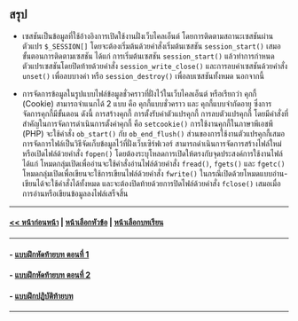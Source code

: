 ## สรุป
* เซสชันเป็นข้อมูลที่ใช้อ้างอิงการเปิดใช้งานฝั่งเว็บไคลเอ็นต์ โดยการติดตามสถานะเซสชันผ่านตัวแปร ```$_SESSION[]``` โดยจะต้องเริ่มต้นด้วยคำสั่งเริ่มต้นเซสชัน ```session_start()``` เสมอ ขั้นตอนการติดตามเซสชัน ได้แก่ การเริ่มต้นเซสชัน ```session_start()``` แล้วทำการกำหนดตัวแปรเซสชันโดยปิดท้ายด้วยคำสั่ง ```session_write_close()``` และการลบค่าเซสชันด้วยคำสั่ง ```unset()``` เพื่อลบบางค่า หรือ ```session_destroy()``` เพื่อลบเซสชันทั้งหมด นอกจากนี้ 

* การจัดการข้อมูลในรูปแบบไฟล์ข้อมูลชั่วคราวที่ฝั่งไว้ในเว็บไคลเอ็นต์ หรือเรียกว่า คุกกี้ (Cookie) สามารถจำแนกได้ 2 แบบ คือ คุกกี้แบบชั่วคราว และ คุกกี้แบบจำกัดอายุ ซึ่งการจัดการคุกกี้มีขั้นตอน ดังนี้ การสร้างคุกกี้ การตั้งรับค่าตัวแปรคุกกี้ การลบตัวแปรคุกกี้ โดยมีคำสั่งที่สำคัญในการจัดการดำเนินการตั้งค่าคุกกี้ คือ ```setcookie()``` การใช้งานคุกกี้ในภาษาพีเอชพี (PHP) จะใช้คำสั่ง ```ob_start()``` กับ ```ob_end_flush()``` ส่วนของการใช้งานตัวแปรคุกกี้เสมอการจัดการไฟล์เป็นวิธีจัดเก็บข้อมูลไว้ที่ฝั่งเว็บเซิร์ฟเวอร์ สามารถดำเนินการจัดการสร้างไฟล์ใหม่หรือเปิดไฟล์ด้วยคำสั่ง ```fopen()``` โดยต้องระบุโหลดการเปิดให้ตรงกับจุดประสงค์การใช้งานไฟล์ ได้แก่ โหมดกลุ่มเปิดเพื่ออ่านจะใช้คำสั่งอ่านไฟล์ด้วยคำสั่ง ```fread()```, ```fgets()``` และ ```fgetc()``` โหมดกลุ่มเปิดเพื่อเขียนจะใช้การเขียนไฟล์ด้วยคำสั่ง ```fwrite()``` ในกรณีเปิดด้วยโหมดแบบอ่าน-เขียนได้จะใช้คำสั่งได้ทั้งหมด และจะต้องปิดท้ายด้วยการปิดไฟล์ด้วยคำสั่ง ```fclose()``` เสมอเมื่อการอ่านหรือเขียนข้อมูลลงไฟล์เสร็จสิ้น

---
#### [<< หน้าก่อนหน้า](0604.md) | [หน้าเลือกหัวข้อ](README.md) | [หน้าเลือกบทเรียน](../README.md)
---
#### - [แบบฝึกหัดท้ายบท ตอนที่ 1](0630.md)
#### - [แบบฝึกหัดท้ายบท ตอนที่ 2](0650.md)
#### - [แบบฝึกปฏิบัติท้ายบท](0670.md)
---
